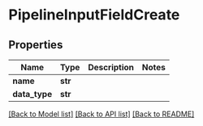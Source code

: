 # PipelineInputFieldCreate

## Properties
Name | Type | Description | Notes
------------ | ------------- | ------------- | -------------
**name** | **str** |  | 
**data_type** | **str** |  | 

[[Back to Model list]](../README.md#documentation-for-models) [[Back to API list]](../README.md#documentation-for-api-endpoints) [[Back to README]](../README.md)


